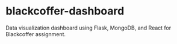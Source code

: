 # blackcoffer-dashboard
Data visualization dashboard using Flask, MongoDB, and React for Blackcoffer assignment.
